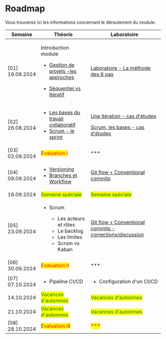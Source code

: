 # Roadmap

Vous trouverez ici les informations concernant le déroulement du module.



<table data-full-width="true"><thead><tr><th>Semaine</th><th>Théorie</th><th>Laboratoire</th></tr></thead><tbody><tr><td>[01]<br>19.08.2024</td><td><p>Introduction module</p><p></p><ul><li><a href="theorie-et-concepts/les-bases-du-travail-collaboratif.md">Gestion de projets -les approches</a></li></ul><ul><li><a href="theorie-et-concepts/sequentiel-vs-iteratif.md">Séquentiel vs Itératif</a></li></ul></td><td><a href="laboratoires/les-six-pas.md">Laboratoire - La méthode des 6 pas</a></td></tr><tr><td>[02]<br>26.08.2024</td><td><ul><li><a href="theorie-et-concepts/les-bases-du-travail-collaboratif.md">Les bases du travail collaboratif</a></li><li><a href="theorie-et-concepts/scrum-le-sprint.md">Scrum - le sprint</a></li></ul></td><td><p><a href="laboratoires/une-iteration-cas-detude.md">Une itération - cas d'études</a></p><p></p><p><a href="laboratoires/scrum-les-bases-cas-detude.md">Scrum, les bases - cas d'études</a></p></td></tr><tr><td>[03]<br>02.09.2024</td><td><mark style="color:red;">Evaluation I</mark></td><td>***</td></tr><tr><td>[04]<br>09.09.2024</td><td><ul><li><a href="theorie-et-concepts/versioning.md">Versioning</a></li><li><a href="theorie-et-concepts/git-workflow-partie-i.md">Branches et Workflow</a></li></ul></td><td><a href="laboratoires/gitflow/">Git flow + Conventional commits</a> </td></tr><tr><td>16.09.2024</td><td><mark style="color:green;">Semaine spéciale</mark></td><td><mark style="color:green;">Semaine spéciale</mark></td></tr><tr><td>[05]<br>23.09.2024</td><td><ul><li><p>Scrum</p><ul><li>Les acteurs et rôles</li><li>Le backlog</li><li>Les limites</li><li>Scrum vs Kaban</li></ul></li></ul></td><td><a href="laboratoires/gitflow/">Git flow + Conventional commits - corrections/discussion</a></td></tr><tr><td>[06]<br>30.09.2024</td><td><mark style="color:red;">Evaluation II</mark></td><td>***</td></tr><tr><td>[07]<br>07.10.2024</td><td><ul><li>Pipeline CI/CD</li></ul></td><td><ul><li>Configuration d'un CI/CD</li></ul></td></tr><tr><td>14.10.2024</td><td><mark style="color:green;">Vacances d'automnes</mark></td><td><mark style="color:green;">Vacances d'automnes</mark></td></tr><tr><td>21.10.2024</td><td><mark style="color:green;">Vacances d'automnes</mark></td><td><mark style="color:green;">Vacances d'automnes</mark></td></tr><tr><td>[08]<br>28.10.2024</td><td><mark style="color:red;">Evaluation III</mark></td><td><mark style="color:red;">***</mark></td></tr></tbody></table>

